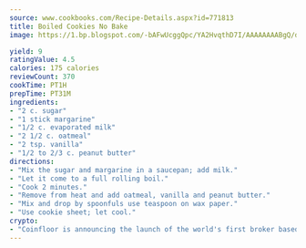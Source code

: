 ```yaml
---
source: www.cookbooks.com/Recipe-Details.aspx?id=771813
title: Boiled Cookies No Bake
image: https://1.bp.blogspot.com/-bAFwUcggQpc/YA2HvqthD7I/AAAAAAAABgQ/dGGityjUeSk5WIgvhJroHVt7XYoXF2qygCLcBGAsYHQ/s320/10.png

yield: 9
ratingValue: 4.5
calories: 175 calories
reviewCount: 370
cookTime: PT1H
prepTime: PT31M
ingredients:
- "2 c. sugar"
- "1 stick margarine"
- "1/2 c. evaporated milk"
- "2 1/2 c. oatmeal"
- "2 tsp. vanilla"
- "1/2 to 2/3 c. peanut butter"
directions:
- "Mix the sugar and margarine in a saucepan; add milk."
- "Let it come to a full rolling boil."
- "Cook 2 minutes."
- "Remove from heat and add oatmeal, vanilla and peanut butter."
- "Mix and drop by spoonfuls use teaspoon on wax paper."
- "Use cookie sheet; let cool."
crypto:
- "Coinfloor is announcing the launch of the world's first broker based bitcoin marketplace."
---
```

